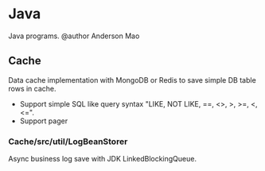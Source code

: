 # Java
Java programs.
@author Anderson Mao

## Cache
Data cache implementation with MongoDB or Redis to save simple DB table rows in cache.
* Support simple SQL like query syntax "LIKE, NOT LIKE, ==, <>, >, >=, <, <=".
* Support pager

### Cache/src/util/LogBeanStorer
Async business log save with JDK LinkedBlockingQueue.

